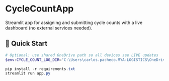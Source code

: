 # CycleCountApp

Streamlit app for assigning and submitting cycle counts with a live dashboard (no external services needed).

## 🚀 Quick Start
```powershell
# Optional: use shared OneDrive path so all devices see LIVE updates
$env:CYCLE_COUNT_LOG_DIR="C:\Users\carlos.pacheco.MYA-LOGISTICS\OneDrive - JT Logistics\bin-helper\logs"

pip install -r requirements.txt
streamlit run app.py